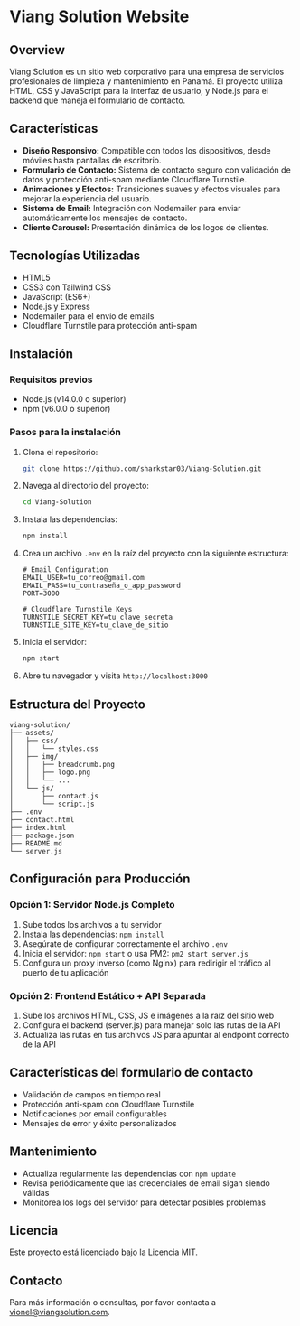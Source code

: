 # Viang Solution Website

## Overview
Viang Solution es un sitio web corporativo para una empresa de servicios profesionales de limpieza y mantenimiento en Panamá. El proyecto utiliza HTML, CSS y JavaScript para la interfaz de usuario, y Node.js para el backend que maneja el formulario de contacto.

## Características
- **Diseño Responsivo:** Compatible con todos los dispositivos, desde móviles hasta pantallas de escritorio.
- **Formulario de Contacto:** Sistema de contacto seguro con validación de datos y protección anti-spam mediante Cloudflare Turnstile.
- **Animaciones y Efectos:** Transiciones suaves y efectos visuales para mejorar la experiencia del usuario.
- **Sistema de Email:** Integración con Nodemailer para enviar automáticamente los mensajes de contacto.
- **Cliente Carousel:** Presentación dinámica de los logos de clientes.

## Tecnologías Utilizadas
- HTML5
- CSS3 con Tailwind CSS
- JavaScript (ES6+)
- Node.js y Express
- Nodemailer para el envío de emails
- Cloudflare Turnstile para protección anti-spam

## Instalación

### Requisitos previos
- Node.js (v14.0.0 o superior)
- npm (v6.0.0 o superior)

### Pasos para la instalación
1. Clona el repositorio:
   ```sh
   git clone https://github.com/sharkstar03/Viang-Solution.git
   ```

2. Navega al directorio del proyecto:
   ```sh
   cd Viang-Solution
   ```

3. Instala las dependencias:
   ```sh
   npm install
   ```

4. Crea un archivo `.env` en la raíz del proyecto con la siguiente estructura:
   ```
   # Email Configuration
   EMAIL_USER=tu_correo@gmail.com
   EMAIL_PASS=tu_contraseña_o_app_password
   PORT=3000

   # Cloudflare Turnstile Keys
   TURNSTILE_SECRET_KEY=tu_clave_secreta
   TURNSTILE_SITE_KEY=tu_clave_de_sitio
   ```

5. Inicia el servidor:
   ```sh
   npm start
   ```

6. Abre tu navegador y visita `http://localhost:3000`

## Estructura del Proyecto
```
viang-solution/
├── assets/
│   ├── css/
│   │   └── styles.css
│   ├── img/
│   │   ├── breadcrumb.png
│   │   ├── logo.png
│   │   └── ...
│   └── js/
│       ├── contact.js
│       └── script.js
├── .env
├── contact.html
├── index.html
├── package.json
├── README.md
└── server.js
```

## Configuración para Producción

### Opción 1: Servidor Node.js Completo
1. Sube todos los archivos a tu servidor
2. Instala las dependencias: `npm install`
3. Asegúrate de configurar correctamente el archivo `.env`
4. Inicia el servidor: `npm start` o usa PM2: `pm2 start server.js`
5. Configura un proxy inverso (como Nginx) para redirigir el tráfico al puerto de tu aplicación

### Opción 2: Frontend Estático + API Separada
1. Sube los archivos HTML, CSS, JS e imágenes a la raíz del sitio web
2. Configura el backend (server.js) para manejar solo las rutas de la API
3. Actualiza las rutas en tus archivos JS para apuntar al endpoint correcto de la API

## Características del formulario de contacto
- Validación de campos en tiempo real
- Protección anti-spam con Cloudflare Turnstile
- Notificaciones por email configurables
- Mensajes de error y éxito personalizados

## Mantenimiento
- Actualiza regularmente las dependencias con `npm update`
- Revisa periódicamente que las credenciales de email sigan siendo válidas
- Monitorea los logs del servidor para detectar posibles problemas

## Licencia
Este proyecto está licenciado bajo la Licencia MIT.

## Contacto
Para más información o consultas, por favor contacta a [vionel@viangsolution.com](mailto:vionel@viangsolution.com).